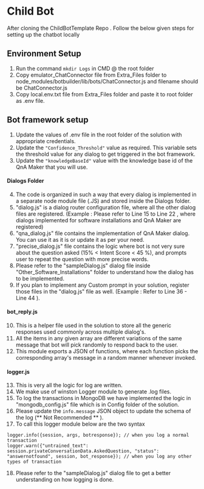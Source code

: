 
# Child Bot

After cloning the ChildBotTemplate Repo . Follow the below given steps for setting up the chatbot locally

## Environment Setup
1. Run the command `mkdir Logs`  in CMD @ the root folder 
2. Copy  emulator_ChatConnector file from Extra_Files folder to node_modules/botbuilder/lib/bots/ChatConnector.js and filename should be ChatConnector.js 
3. Copy local.env.txt file from Extra_Files folder and paste it to root folder as .env file.

## Bot framework setup

 1. Update the values of .env file in the root folder of the solution with appropriate credentials.
 2. Update the `"Confidence_Threshold"` value as required. This variable sets the threshold value for any dialog to get triggered in the bot framework.
 3. Update the `"knowledgeBaseId"` value with the knowledge base id of the QnA Maker that you will use.
 
#### Dialogs Folder
 4. The code is organized in such a way that every dialog is implemented in a separate node module file (.JS) and stored inside the Dialogs folder.
 5. "dialog.js" is a dialog router configuration file, where all the other dialog files are registered. (Example : Please refer to Line 15 to Line 22 , where dialogs implemented for software installations and QnA Maker are registered)
 6. "qna_dialog.js" file contains the implementation of QnA Maker dialog. You can use it as it is or update it as per your need.
 7. "precise_dialog.js" file contains the logic where bot is not very sure about the question asked (15% < Intent Score < 45 %), and prompts user to repeat the question with more precise words.
 8. Please refer to the "sampleDialog.js" dialog file inside "Other_Software_Installations" folder to understand how the dialog has to be implemented.
 9. If you plan to implement any Custom prompt in your solution, register those files in the "dialog.js" file as well. (Example : Refer to Line 36 - Line 44 ).
 
#### bot_reply.js 
 
 10. This is a helper file used in the solution to store all the generic responses used commonly across multiple dialog's.
 11. All the items in any given array are different variations of the same message that bot will pick randomly to respond back to the user.
 12. This module exports a JSON of functions, where each function picks the corresponding array's message in a random manner whenever invoked.
 
 #### logger.js
 
 13. This is very all the logic for log are written.
 14. We make use of winston Logger module to generate .log files.
 15. To log the transactions in MongoDB we have implemented the logic in "mongodb_config.js" file which is in Config folder of the solution.
 16. Please update the `info.message` JSON object to update the schema of the log (** Not Recommended ** ).
 17. To call this logger module below are the two syntax
	

    logger.info({session, args, botresponse}); // when you log a normal transaction
    logger.warn({"untrained_text": session.privateConversationData.AskedQuestion, "status": "answernotfound", session, bot_response}); // when you log any other types of transaction

 18. Please refer to the "sampleDialog.js" dialog file to get a better understanding on how logging is done.
